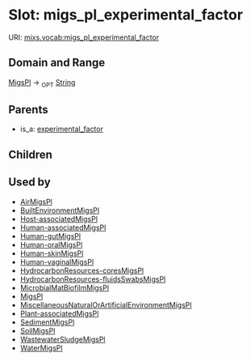 
# Slot: migs_pl_experimental_factor




URI: [mixs.vocab:migs_pl_experimental_factor](https://w3id.org/mixs/vocab/migs_pl_experimental_factor)


## Domain and Range

[MigsPl](MigsPl.md) ->  <sub>OPT</sub> [String](types/String.md)

## Parents

 *  is_a: [experimental_factor](experimental_factor.md)

## Children


## Used by

 * [AirMigsPl](AirMigsPl.md)
 * [BuiltEnvironmentMigsPl](BuiltEnvironmentMigsPl.md)
 * [Host-associatedMigsPl](Host-associatedMigsPl.md)
 * [Human-associatedMigsPl](Human-associatedMigsPl.md)
 * [Human-gutMigsPl](Human-gutMigsPl.md)
 * [Human-oralMigsPl](Human-oralMigsPl.md)
 * [Human-skinMigsPl](Human-skinMigsPl.md)
 * [Human-vaginalMigsPl](Human-vaginalMigsPl.md)
 * [HydrocarbonResources-coresMigsPl](HydrocarbonResources-coresMigsPl.md)
 * [HydrocarbonResources-fluidsSwabsMigsPl](HydrocarbonResources-fluidsSwabsMigsPl.md)
 * [MicrobialMatBiofilmMigsPl](MicrobialMatBiofilmMigsPl.md)
 * [MigsPl](MigsPl.md)
 * [MiscellaneousNaturalOrArtificialEnvironmentMigsPl](MiscellaneousNaturalOrArtificialEnvironmentMigsPl.md)
 * [Plant-associatedMigsPl](Plant-associatedMigsPl.md)
 * [SedimentMigsPl](SedimentMigsPl.md)
 * [SoilMigsPl](SoilMigsPl.md)
 * [WastewaterSludgeMigsPl](WastewaterSludgeMigsPl.md)
 * [WaterMigsPl](WaterMigsPl.md)
